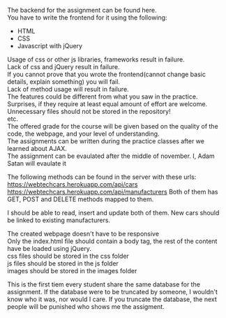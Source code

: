 The backend for the assignment can be found here.</br>
You have to write the frontend for it using the following:
- HTML
- CSS
- Javascript with jQuery

Usage of css or other js libraries, frameworks result in failure.</br>
Lack of css and jQuery result in failure.</br>
If you cannot prove that you wrote the frontend(cannot change basic details, explain something) you will fail.</br>
Lack of method usage will result in failure.</br>
The features could be different from what you saw in the practice. Surprises, if they require at least equal amount of effort are welcome. 
Unnecessary files should not be stored in the repository!</br>
etc.<br>
The offered grade for the course will be given based on the quality of the code, the webpage, and your level of understanding.</br>
The assignments can be written during the practice classes after we learned about AJAX.</br>
The assignment can be evaulated after the middle of november. I, Adam Satan will evaulate it</br>

The following methods can be found in the server with these urls:
https://webtechcars.herokuapp.com/api/cars
https://webtechcars.herokuapp.com/api/manufacturers
Both of them has GET, POST and DELETE methods mapped to them.

I should be able to read, insert and update both of them.
New cars should be linked to existing manufacturers.


The created webpage doesn't have to be responsive</br>
Only the index.html file should contain a body tag, the rest of the content have be loaded using jQuery.</br>
css files should be stored in the css folder</br>
js files should be stored in the js folder</br>
images should be stored in the images folder</br>

This is the first tiem every student share the same database for the assignment.
If the database were to be truncated by someone, I wouldn't know who it was, nor would I care.
If you truncate the database, the next people will be punished who shows me the assigment.
